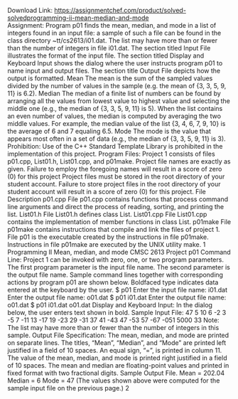 Download Link: https://assignmentchef.com/product/solved-solvedprogramming-ii-mean-median-and-mode
<br>
Assignment: Program p01 finds the mean, median, and mode in a list of integers found in an input file: a sample of such a file can be found in the class directory ~tt/cs2613/i01.dat. The list may have more than or fewer than the number of integers in file i01.dat. The section titled Input File illustrates the format of the input file. The section titled Display and Keyboard Input shows the dialog where the user instructs program p01 to name input and output files. The section title Output File depicts how the output is formatted. Mean The mean is the sum of the sampled values divided by the number of values in the sample (e.g. the mean of {3, 3, 5, 9, 11} is 6.2). Median The median of a finite list of numbers can be found by arranging all the values from lowest value to highest value and selecting the middle one (e.g., the median of {3, 3, 5, 9, 11} is 5). When the list contains an even number of values, the median is computed by averaging the two middle values. For example, the median value of the list {3, 4, 6, 7, 9, 10} is the average of 6 and 7 equaling 6.5. Mode The mode is the value that appears most often in a set of data (e.g., the median of {3, 3, 5, 9, 11} is 3). Prohibition: Use of the C++ Standard Template Library is prohibited in the implementation of this project. Program Files: Project 1 consists of files p01.cpp, List01.h, List01.cpp, and p01make. Project file names are exactly as given. Failure to employ the foregoing names will result in a score of zero (0) for this project Project files must be stored in the root directory of your student account. Failure to store project files in the root directory of your student account will result in a score of zero (0) for this project. File Description p01.cpp File p01.cpp contains functions that process command line arguments and direct the process of reading, sorting, and printing the list. List01.h File List01.h defines class List. List01.cpp File List01.cpp contains the implementation of member functions in class List. p01make File p01make contains instructions that compile and link the files of project 1. File p01 is the executable created by the instructions in file p01make. Instructions in file p01make are executed by the UNIX utility make. 1 Programming II Mean, median, and mode CMSC 2613 Project p01 Command Line: Project 1 can be invoked with zero, one, or two program parameters. The first program parameter is the input file name. The second parameter is the output file name. Sample command lines together with corresponding actions by program p01 are shown below. Boldfaced type indicates data entered at the keyboard by the user. $ p01 Enter the input file name: i01.dat Enter the output file name: o01.dat $ p01 i01.dat Enter the output file name: o01.dat $ p01 i01.dat o01.dat Display and Keyboard Input: In the dialog below, the user enters text shown in bold. Sample Input File: 47 5 10 6 -2 3 -5 7 -11 13 -17 19 -23 29 -31 37 41 -43 47 -53 57 -67 -051 5000 33 Note: The list may have more than or fewer than the number of integers in this sample. Output File Specification: The mean, median, and mode are printed on separate lines. The titles, “Mean”, “Median”, and “Mode” are printed left justified in a field of 10 spaces. An equal sign, “=”, is printed in column 11. The value of the mean, median, and mode is printed right justified in a field of 10 spaces. The mean and median are floating-point values and printed in fixed format with two fractional digits. Sample Output File. Mean = 202.04 Median = 6 Mode = 47 (The values shown above were computed for the sample input file on the previous page.) 2